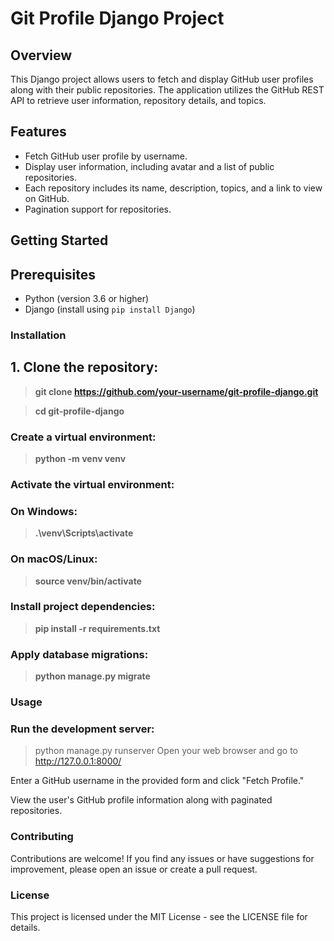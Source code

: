 # Git Profile Django Project

## Overview

This Django project allows users to fetch and display GitHub user profiles along with their public repositories. The application utilizes the GitHub REST API to retrieve user information, repository details, and topics.

## Features

- Fetch GitHub user profile by username.
- Display user information, including avatar and a list of public repositories.
- Each repository includes its name, description, topics, and a link to view on GitHub.
- Pagination support for repositories.

## Getting Started

## Prerequisites

- Python (version 3.6 or higher)
- Django (install using `pip install Django`)

### Installation

## 1. Clone the repository:

>   **git clone https://github.com/your-username/git-profile-django.git**

>   **cd git-profile-django**
### Create a virtual environment:

> **python -m venv venv**
### Activate the virtual environment:

 ### On Windows:


> **.\venv\Scripts\activate**

### On macOS/Linux:

> **source venv/bin/activate**
### Install project dependencies:

> **pip install -r requirements.txt**
### Apply database migrations:

> **python manage.py migrate**
### Usage
### Run the development server:


> python manage.py runserver
Open your web browser and go to http://127.0.0.1:8000/

Enter a GitHub username in the provided form and click "Fetch Profile."

View the user's GitHub profile information along with paginated repositories.

### Contributing
Contributions are welcome! If you find any issues or have suggestions for improvement, please open an issue or create a pull request.

### License
This project is licensed under the MIT License - see the LICENSE file for details.
